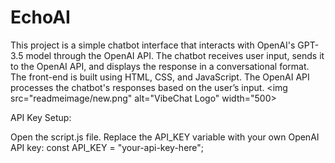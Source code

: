 # EchoAI

This project is a simple chatbot interface that interacts with OpenAI's GPT-3.5 model through the OpenAI API. The chatbot receives user input, sends it to the OpenAI API, and displays the response in a conversational format. The front-end is built using HTML, CSS, and JavaScript. The OpenAI API processes the chatbot's responses based on the user’s input.
<img src="readmeimage/new.png" alt="VibeChat Logo" width="500>



API Key Setup:

Open the script.js file.
Replace the API_KEY variable with your own OpenAI API key:
const API_KEY = "your-api-key-here";

